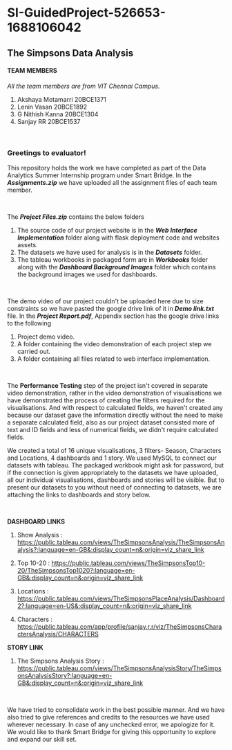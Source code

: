 # SI-GuidedProject-526653-1688106042
## The Simpsons Data Analysis

#### TEAM MEMBERS
_All the team members are from VIT Chennai Campus._
  1. Akshaya Motamarri 20BCE1371
  2. Lenin Vasan 20BCE1892
  3. G Nithish Kanna 20BCE1304
  4. Sanjay RR 20BCE1537

<br>

### Greetings to evaluator!

This repository holds the work we have completed as part of the Data Analytics Summer Internship program under Smart Bridge. In the **_Assignments.zip_** we have uploaded all the assignment 
files of each team member.

<br>

The **_Project Files.zip_** contains the below folders

 1. The source code of our project website is in the **_Web Interface Implementation_** folder along with flask deployment code and websites assets.
 2. The datasets we have used for analysis is in the **_Datasets_** folder.
 3. The tableau workbooks in packaged form are in **_Workbooks_** folder along with the **_Dashboard Background Images_** folder which contains the background images we used for dashboards.

<br>

The demo video of our project couldn't be uploaded here due to size constraints so we have pasted the google drive link of it in **_Demo link.txt_** file. In the **_Project Report.pdf_**, 
Appendix section has the google drive links to the following

  1. Project demo video.
  2. A folder containing the video demonstration of each project step we carried out.
  3. A folder containing all files related to web interface implementation. 

<br>

The **Performance Testing** step of the project isn't covered in separate video demonstration, rather in the video demonstration of visualisations we have demonstrated the 
process of creating the filters required for the visualisations. And with respect to calculated fields, we haven't created any because our dataset gave the information directly 
without the need to make a separate calculated field, also as our project dataset consisted more of text and ID fields and less of numerical fields, we didn't require calculated fields. 

We created a total of 16 unique visualisations, 3 filters- Season, Characters and Locations, 4 dashboards and 1 story. We used MySQL to connect our datasets with tableau. The packaged 
workbook might ask for password, but if the connection is given appropriately to the datasets we have uploaded, all our individual visualisations, dashboards and stories will be visible.
But to present our datasets to you without need of connecting to datasets, we are attaching the links to dashboards and story below.

<br>

**DASHBOARD LINKS**
  1. Show Analysis : https://public.tableau.com/views/TheSimpsonsAnalysis/TheSimpsonsAnalysis?:language=en-GB&:display_count=n&:origin=viz_share_link
     
  2. Top 10-20 : https://public.tableau.com/views/TheSimpsonsTop10-20/TheSimpsonsTop1020?:language=en-GB&:display_count=n&:origin=viz_share_link
     
  3. Locations : https://public.tableau.com/views/TheSimpsonsPlaceAnalysis/Dashboard2?:language=en-US&:display_count=n&:origin=viz_share_link
     
  4. Characters : https://public.tableau.com/app/profile/sanjay.r.r/viz/TheSimpsonsCharactersAnalysis/CHARACTERS

**STORY LINK**
  1. The Simpsons Analysis Story : https://public.tableau.com/views/TheSimpsonsAnalysisStory/TheSimpsonsAnalysisStory?:language=en-GB&:display_count=n&:origin=viz_share_link

<br>

We have tried to consolidate work in the best possible manner. And we have also tried to give references and credits to the resources we have used wherever necessary. In case of any 
unchecked error, we apologize for it. We would like to thank Smart Bridge for giving this opportunity to explore and expand our skill set.
